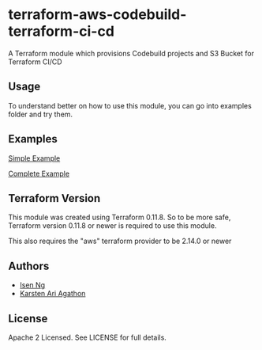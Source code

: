 # terraform-aws-codebuild-terraform-ci-cd
A Terraform module which provisions Codebuild projects and S3 Bucket for Terraform CI/CD

Usage
-----
To understand better on how to use this module, you can go into examples folder and try them.

Examples
--------
[Simple Example](https://github.com/traveloka/terraform-aws-codebuild-terraform-ci-cd/tree/master/examples/simple)

[Complete Example](https://github.com/traveloka/terraform-aws-codebuild-terraform-ci-cd/tree/master/examples/complete)

Terraform Version
-----------------
This module was created using Terraform 0.11.8.
So to be more safe, Terraform version 0.11.8 or newer is required to use this module.

This also requires the "aws" terraform provider to be 2.14.0 or newer

Authors
-------
* [Isen Ng](https://github.com/isen-ng)
* [Karsten Ari Agathon](https://github.com/karstenaa)

License
-------
Apache 2 Licensed. See LICENSE for full details.
